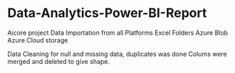 # Data-Analytics-Power-BI-Report
Aicore project
Data Importation from all Platforms 
Excel
Folders
Azure Blob
Azure Cloud storage

Data Cleaning for null and missing data, duplicates was done
Colums were merged and deleted to give shape.
